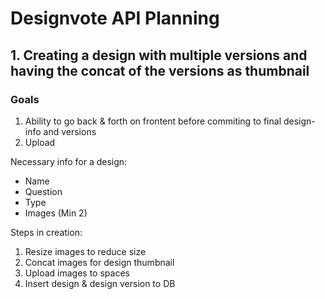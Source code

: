 # Designvote API Planning 



## 1. Creating a design with multiple versions and having the concat of the versions as thumbnail

### Goals

1. Ability to go back & forth on frontent before commiting to final design-info and versions
2. Upload 


Necessary info for a design: 
- Name 
- Question 
- Type 
- Images (Min 2)

Steps in creation: 
1. Resize images to reduce size 
2. Concat images for design thumbnail 
3. Upload images to spaces 
4. Insert design & design version to DB 

